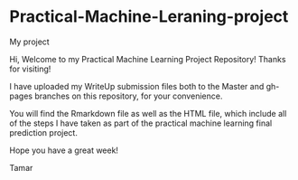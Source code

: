 # Practical-Machine-Leraning-project
My project

Hi, Welcome to my Practical Machine Learning Project Repository!
Thanks for visiting!

I have uploaded my WriteUp submission files both to the Master and gh-pages branches on this repository, for your convenience. 

You will find the Rmarkdown file as well as the HTML file, which include all of the steps I have taken as part of the practical machine learning final prediction project. 

Hope you have a great week!

Tamar
